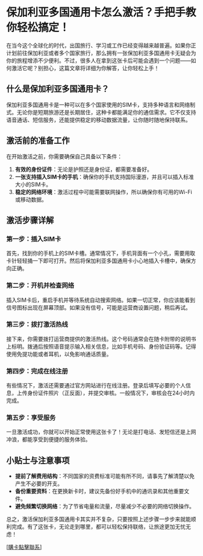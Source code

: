 # 保加利亚多国通用卡怎么激活？手把手教你轻松搞定！

在当今这个全球化的时代，出国旅行、学习或工作已经变得越来越普遍。如果你正计划前往保加利亚或者多个国家旅行，那么拥有一张保加利亚多国通用卡无疑会为你的旅程增添不少便利。不过，很多人在拿到这张卡后可能会遇到一个问题——如何激活它呢？别担心，这篇文章将详细为你解答，让你轻松上手！

## 什么是保加利亚多国通用卡？

保加利亚多国通用卡是一种可以在多个国家使用的SIM卡，支持多种语言和网络制式。无论你是短期旅游还是长期居住，这种卡都能满足你的通信需求。它不仅支持语音通话、短信服务，还能提供稳定的移动数据流量，让你随时随地保持联系。

## 激活前的准备工作

在开始激活之前，你需要确保自己具备以下条件：

1. **有效的身份证件**：无论是护照还是身份证，都需要准备好。
2. **一张支持插入SIM卡的手机**：确保你的手机支持国际漫游，并且可以插入标准大小的SIM卡。
3. **稳定的网络环境**：激活过程中可能需要联网操作，所以确保你有可用的Wi-Fi或移动数据。

## 激活步骤详解

### 第一步：插入SIM卡

首先，找到你的手机上的SIM卡槽。通常情况下，手机背面有一个小孔，需要用取卡针轻轻捅一下即可打开。然后将保加利亚多国通用卡小心地插入卡槽中，确保方向正确。

### 第二步：开机并检查网络

插入SIM卡后，重启手机并等待系统自动搜索网络。如果一切正常，你应该能看到信号图标出现在屏幕顶部。如果没有信号，可能是运营商设置问题，稍后再试。

### 第三步：拨打激活热线

接下来，你需要拨打运营商提供的激活热线。这个号码通常会在随卡附带的说明书上标明。拨通后按照语音提示输入相关信息，比如手机号码、身份验证码等。记得使用免提功能或者耳机，以免影响通话质量。

### 第四步：完成在线注册

有些情况下，激活还需要通过官方网站进行在线注册。登录后填写必要的个人信息，上传身份证件照片（正反面），并提交审核。一般情况下，审核会在24小时内完成。

### 第五步：享受服务

一旦激活成功，你就可以开始正常使用这张卡了！无论是打电话、发短信还是上网冲浪，都能享受到便捷的服务体验。

## 小贴士与注意事项

- **提前了解费用结构**：不同国家的资费标准可能有所不同，请事先了解清楚以免产生不必要的开支。
- **备份重要资料**：在更换新卡时，建议先备份好手机中的通讯录和其他重要文件。
- **避免频繁切换网络**：为了节省电量和流量，尽量减少不必要的网络切换操作。

总之，激活保加利亚多国通用卡其实并不复杂，只要按照上述步骤一步步来就能顺利完成。有了这张卡，无论走到哪里，都可以轻松保持联络，让旅途更加无忧无虑！

[[購卡點擊聯系](https://t.me/s/esim1088)]
